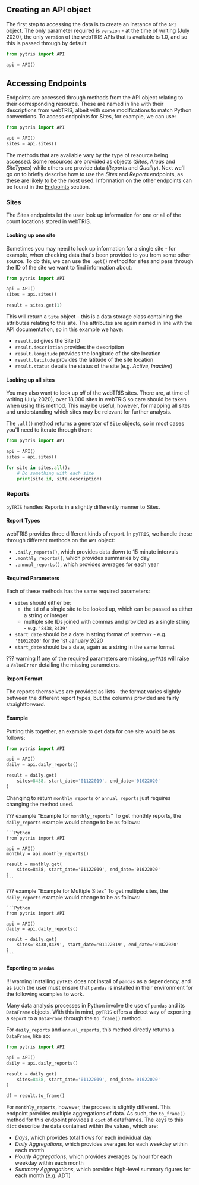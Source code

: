 ## Creating an API object
The first step to accessing the data is to create an instance of the `API` 
object. The only parameter required is `version` - at the time of writing 
(July 2020), the only `version` of the webTRIS APIs that is available is 1.0, 
and so this is passed through by default

```Python
from pytris import API

api = API()
```

## Accessing Endpoints
Endpoints are accessed through methods from the API object relating to their
corresponding resource. These are named in line with their descriptions from 
webTRIS, albeit with some modifications to match Python conventions. To access 
endpoints for Sites, for example, we can use:

```Python
from pytris import API

api = API()
sites = api.sites()
```

The methods that are available vary by the type of resource being accessed. Some
resources are provided as objects (_Sites_, _Areas_ and _SiteTypes_) while 
others are provide data (_Reports_ and _Quality_). Next we'll go on to briefly 
describe how to use the _Sites_ and _Reports_ endpoints, as these are likely to 
be the most used. Information on the other endpoints can be found in the 
[Endpoints](./endpoints.md) section.

### Sites
The Sites endpoints let the user look up information for one or all of the count
locations stored in webTRIS.

#### Looking up one site
Sometimes you may need to look up information for a single site - for example, 
when checking data that's been provided to you from some other source. To do 
this, we can use the `.get()` method for sites and pass through the ID of the
site we want to find information about:

```Python
from pytris import API

api = API()
sites = api.sites()

result = sites.get(1)
```

This will return a `Site` object - this is a data storage class containing the 
attributes relating to this site. The attributes are again named in line with 
the API documentation, so in this example we have:

- `result.id` gives the Site ID
- `result.description` provides the description
- `result.longitude` provides the longitude of the site location
- `result.latitude` provides the latitude of the site location
- `result.status` details the status of the site (e.g. _Active_, _Inactive_)

#### Looking up all sites
You may also want to look up _all_ of the webTRIS sites. There are, at time of
writing (July 2020), over 18,000 sites in webTRIS so care should be taken when
using this method. This may be useful, however, for mapping all sites and 
understanding which sites may be relevant for further analysis.

The `.all()` method returns a generator of `Site` objects, so in most cases 
you'll need to iterate through them:

```Python
from pytris import API

api = API()
sites = api.sites()

for site in sites.all():
    # Do something with each site
    print(site.id, site.description)
```

### Reports
`pyTRIS` handles Reports in a slightly differently manner to Sites. 

#### Report Types
webTRIS provides three different kinds of report. In `pyTRIS`, we handle these
through different methods on the `API` object:

* `.daily_reports()`, which provides data down to 15 minute intervals
* `.monthly_reports()`, which provides summaries by day
* `.annual_reports()`, which provides averages for each year

#### Required Parameters
Each of these methods has the same required parameters:

* `sites` should either be:
    * the `id` of a single site to be looked up, which can be passed as either a 
      string or integer
    * multiple site IDs joined with commas and provided as a single string - 
      e.g. `'8438,8439'`
* `start_date` should be a date in string format of `DDMMYYYY` - e.g. 
  `'01012020'` for the 1st January 2020
* `start_date` should be a date, again as a string in the same format

??? warning
    If any of the required parameters are missing, `pyTRIS` will raise a 
    `ValueError` detailing the missing parameters.

#### Report Format
The reports themselves are provided as lists - the format varies slightly 
between the different report types, but the columns provided are fairly 
straightforward.

#### Example
Putting this together, an example to get data for one site would be as follows:

```Python
from pytris import API

api = API()
daily = api.daily_reports()

result = daily.get(
    sites=8438, start_date='01122019', end_date='01022020'
)
```

Changing to return `monthly_reports` or `annual_reports` just requires changing
the method used.

??? example "Example for `monthly_reports`"
    To get monthly reports, the `daily_reports` example would change to be as 
    follows:

    ```Python
    from pytris import API

    api = API()
    monthly = api.monthly_reports()

    result = monthly.get(
        sites=8438, start_date='01122019', end_date='01022020'
    )
    ```

??? example "Example for Multiple Sites"
    To get multiple sites, the `daily_reports` example would change to be as 
    follows:

    ```Python
    from pytris import API

    api = API()
    daily = api.daily_reports()

    result = daily.get(
        sites='8438,8439', start_date='01122019', end_date='01022020'
    )
    ```

#### Exporting to `pandas`

!!! warning
    Installing `pyTRIS` does not install of `pandas` as a dependency, and as 
    such the user must ensure that `pandas` is installed in their environment 
    for the following examples to work.

Many data analysis processes in Python involve the use of `pandas` and its 
`DataFrame` objects. With this in mind, `pyTRIS` offers a direct way of 
exporting a `Report` to a `DataFrame` through the `to_frame()` method.

For `daily_reports` and `annual_reports`, this method directly returns a 
`DataFrame`, like so:

```Python
from pytris import API

api = API()
daily = api.daily_reports()

result = daily.get(
    sites=8438, start_date='01122019', end_date='01022020'
)

df = result.to_frame()
```

For `monthly_reports`, however, the process is slightly different. This endpoint
provides multiple aggregations of data. As such, the `to_frame()` method for 
this endpoint provides a `dict` of dataframes. The keys to this `dict` describe
the data contained within the values, which are:

- *Days*, which provides total flows for each individual day
- *Daily Aggregations*, which provides averages for each weekday within each 
  month
- *Hourly Aggregations*, which provides averages by hour for each weekday within 
  each month
- *Summary Aggregations*, which provides high-level summary figures for each 
  month (e.g. ADT)